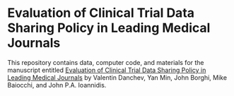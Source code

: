 # Evaluation of Clinical Trial Data Sharing Policy in Leading Medical Journals

This repository contains data, computer code, and materials for the manuscript entitled [Evaluation of Clinical Trial Data Sharing Policy in Leading Medical Journals](https://www.medrxiv.org/content/10.1101/2020.05.07.20094656v1) by Valentin Danchev, Yan Min, John Borghi, Mike Baiocchi, and John P.A. Ioannidis.
